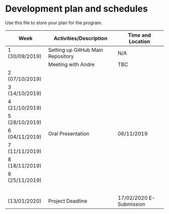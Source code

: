 # Development plan and schedules

Use this file to store your plan for the program. 

| Week                      | Activities/Description           | Time and Location         |
| -----------               | -------------------- | ------------- |
| 1  (30/09/2019)         |       Setting up GitHub Main Repository             |    N/A           |
|                           |       Meeting with Andre                |      TBC         |
| 2  (07/10/2019)         |                      |               |
| 3  (14/10/2019)         |                      |               |
| 4  (21/10/2019)         |                      |               |
| 5  (28/10/2019)         |                      |               |
| 6  (04/11/2019)         |   Oral Presentation                   |       06/11/2019        |
| 7  (11/11/2019)         |                      |               |
| 8  (18/11/2019)         |                      |               |
| 9  (25/11/2019)                      |                      |               | 
| | | |
| | | |
| | | | 
| | | |
| | | |
|(13/01/2020) | Project Deadline | 17/02/2020 E-Submission |

